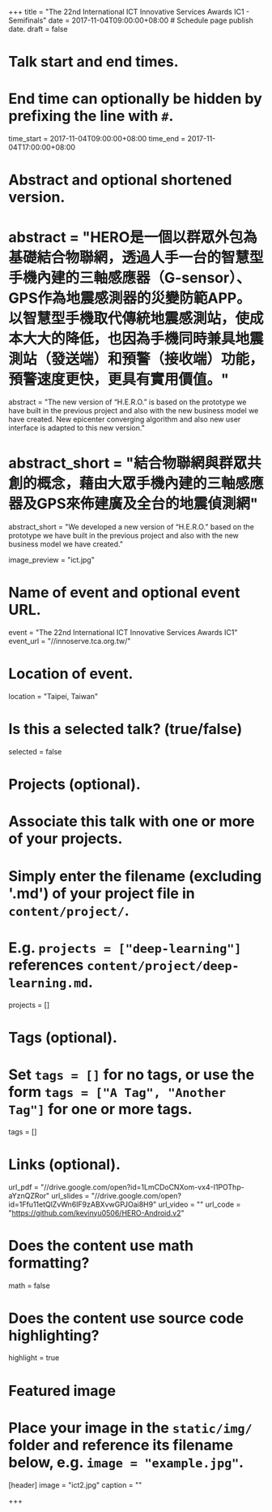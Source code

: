 +++
title = "The 22nd International ICT Innovative Services Awards IC1 - Semifinals"
date = 2017-11-04T09:00:00+08:00  # Schedule page publish date.
draft = false

# Talk start and end times.
#   End time can optionally be hidden by prefixing the line with `#`.
time_start = 2017-11-04T09:00:00+08:00
time_end = 2017-11-04T17:00:00+08:00

# Abstract and optional shortened version.
# abstract = "HERO是一個以群眾外包為基礎結合物聯網，透過人手一台的智慧型手機內建的三軸感應器（G-sensor）、GPS作為地震感測器的災變防範APP。以智慧型手機取代傳統地震感測站，使成本大大的降低，也因為手機同時兼具地震測站（發送端）和預警（接收端）功能，預警速度更快，更具有實用價值。"
abstract = "The new version of “H.E.R.O.” is based on the prototype we have built in the previous project and also with the new business model we have created. New epicenter converging algorithm and also new user interface is adapted to this new version."
# abstract_short = "結合物聯網與群眾共創的概念，藉由大眾手機內建的三軸感應器及GPS來佈建廣及全台的地震偵測網"
abstract_short = "We developed a new version of “H.E.R.O.” based on the prototype we have built in the previous project and also with the new business model we have created."

image_preview = "ict.jpg"

# Name of event and optional event URL.
event = "The 22nd International ICT Innovative Services Awards IC1"
event_url = "//innoserve.tca.org.tw/"

# Location of event.
location = "Taipei, Taiwan"

# Is this a selected talk? (true/false)
selected = false

# Projects (optional).
#   Associate this talk with one or more of your projects.
#   Simply enter the filename (excluding '.md') of your project file in `content/project/`.
#   E.g. `projects = ["deep-learning"]` references `content/project/deep-learning.md`.
projects = []

# Tags (optional).
#   Set `tags = []` for no tags, or use the form `tags = ["A Tag", "Another Tag"]` for one or more tags.
tags = []

# Links (optional).
url_pdf = "//drive.google.com/open?id=1LmCDoCNXom-vx4-I1POThp-aYznQZRor"
url_slides = "//drive.google.com/open?id=1Ffu11etQlZvWn6IF9zABXvwGPJOai8H9"
url_video = ""
url_code = "https://github.com/kevinyu0506/HERO-Android.v2"

# Does the content use math formatting?
math = false

# Does the content use source code highlighting?
highlight = true

# Featured image
# Place your image in the `static/img/` folder and reference its filename below, e.g. `image = "example.jpg"`.
[header]
image = "ict2.jpg"
caption = ""

+++
